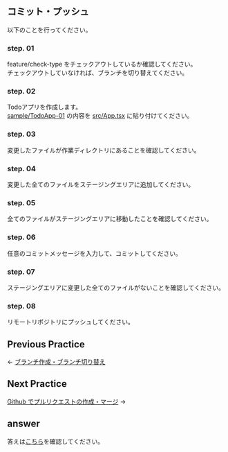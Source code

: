 ## コミット・プッシュ

以下のことを行ってください。

### step. 01
feature/check-type をチェックアウトしているか確認してください。  
チェックアウトしていなければ、ブランチを切り替えてください。

### step. 02
Todoアプリを作成します。  
[sample/TodoApp-01](/src/sample/TodoApp-01/App.tsx) の内容を [src/App.tsx](/src/App.tsx) に貼り付けてください。

### step. 03
変更したファイルが作業ディレクトリにあることを確認してください。

### step. 04
変更した全てのファイルをステージングエリアに追加してください。

### step. 05
全てのファイルがステージングエリアに移動したことを確認してください。

### step. 06
任意のコミットメッセージを入力して、コミットしてください。

### step. 07
ステージングエリアに変更した全てのファイルがないことを確認してください。

### step. 08
リモートリポジトリにプッシュしてください。

## Previous Practice

← [ブランチ作成・ブランチ切り替え](../step01/index.md)

## Next Practice

[Github でプルリクエストの作成・マージ](../step03/index.md) →

## answer

答えは[こちら](/public/docs/training/answer/step02/index.md)を確認してください。

